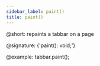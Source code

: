 ```yaml
---
sidebar_label: paint()
title: paint()
---          
```


@short: repaints a tabbar on a page

@signature: {'paint(): void;'}

@example:
tabbar.paint();
